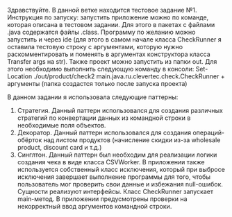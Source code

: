Здравствуйте. В данной ветке находится тестовое задание №1.
Инструкция по запуску: запустить приложение можно по команде, которая описана в тестовом задании. Для этого в пакетах с файлами .java содержатся файлы .class. Программу по желанию можно запустить и через ide (для этого в самом начале класса CheckRunner я оставила тестовую строку с аргументами, которую нужно раскомментировать и поменять в аргументах конструктора класса Transfer args на str).
Также проект можно запустить из папки out. Для этого необходимо выполнить следующую команду в консоли: Set-Location ./out/product/check2 main.java.ru.clevertec.check.CheckRunner + аргументы (папка создастся только после запуска проекта)

В данном задании я использовала следующие паттерны:
1. Стратегия. Данный паттерн использовался для создания различных стратегий по конвертации данных из командной строки в необходимые поля объектов.
2. Декоратор. Данный паттерн использовался для создания операций-обёрток над листом продуктов (начисление скидки из-за wholesale product, discount card и т.д.)
3. Синглтон. Данный паттерн был необходим для реализации логики создания чека в виде класса CSVWorker.
В приложении также используется собственный класс исключения, который при выбросе исключения завершает выполнение программы для того, чтобы пользователь мог проверить свои данные и избежания null-ошибок.
Сущности реализуют интерфейсы.
Класс CheckRunner запускает main-метод.
В приложении предусмотрены проверки на некорректный ввод аргументов командной строки.
